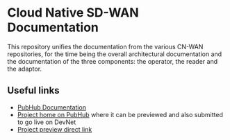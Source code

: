 # Cloud Native SD-WAN Documentation

This repository unifies the documentation from the various CN-WAN repositories,
for the time being the overall architectural documentation and the
documentation of the three components: the operator, the reader and the
adaptor.

## Useful links

- [PubHub Documentation](https://pubhub.cisco.com/preview/579/new/)
- [Project home on PubHub](https://pubhub.cisco.com/detail/2897/) where it can
  be previewed and also submitted to go live on DevNet
- [Project preview direct link](https://testing-developer.cisco.com/pubhub/docs/2897/new/)

